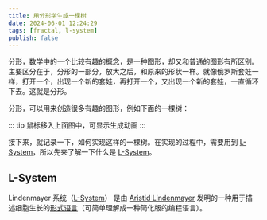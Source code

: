 ```yaml
---
title: 用分形学生成一棵树
date: 2024-06-01 12:24:29
tags: [fractal, l-system]
publish: false
---
```


分形，数学中的一个比较有趣的概念，是一种图形，却又和普通的图形有所区别。主要区分在于，分形的一部分，放大之后，和原来的形状一样。就像俄罗斯套娃一样，打开一个，出现一个新的套娃，再打开一个，又出现一个新的套娃，一直循环下去。这就是分形。

分形，可以用来创造很多有趣的图形，例如下面的一棵树：

<v-embed :data="{ title: 'Fractal Tree', url: 'https://0x-jerry.github.io/visual-experiment/#/fractal-tree'}" />

::: tip
鼠标移入上面图中，可显示生成动画
:::

接下来，就记录一下，如何实现这样的一棵树。在实现的过程中，需要用到 [L-System]，所以先来了解一下什么是 [L-System]。

## L-System

Lindenmayer 系统（[L-System]） 是由 [Aristid Lindenmayer] 发明的一种用于描述细胞生长的[形式语言][Formal Language]（可简单理解成一种简化版的编程语言）。

[Aristid Lindenmayer]: https://www.wikiwand.com/en/Aristid_Lindenmayer
[L-System]: https://www.wikiwand.com/en/L-system#/Example_7:_Fractal_plant
[Formal Language]: https://www.wikiwand.com/en/Formal_language
